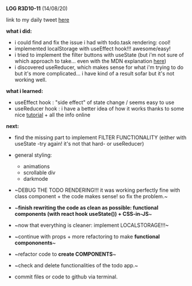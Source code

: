 **LOG R3D10-11** (14/08/20)

link to my daily tweet [here](https://twitter.com/Nightcoder2/status/1294115786836135937)


**what i did:**

- i could find and fix the issue i had with todo.task rendering: cool!
- implemented localStorage with useEffect hook!!! awesome/easy!
- i tried to implement the filter buttons with useState (but i'm not sure of which approach to take... even with the MDN explanation [here](https://developer.mozilla.org/en-US/docs/Learn/Tools_and_testing/Client-side_JavaScript_frameworks/React_interactivity_filtering_conditional_rendering)) 
- i discovered useReducer, which makes sense for what i'm trying to do but it's more complicated... i have kind of a result sofar but it's not working well.

**what i learned:**

- useEffect hook : "side effect" of state change / seems easy to use
- useReducer hook : i have a better idea of how it works thanks to some nice [tutorial](https://www.robinwieruch.de/react-state-usereducer-usestate-usecontext) + all the info online

**next:**

- find the missing part to implement FILTER FUNCTIONALITY (either with useState -try again! it's not that hard- or useReducer)
- general styling:
  - animations
  - scrollable div
  - darkmode
  
- ~DEBUG THE TODO RENDERING!!! it was working perfectly fine with class component + the code makes sense! so fix the problem.~  
- ~**finish rewriting the code as clean as possible: functional components (with react hook useState()) + CSS-in-JS**~
- ~now that everything is cleaner: implement LOCALSTORAGE!!!~ 
- ~continue with props + more refactoring to make **functional compononents**~
- ~refactor code to **create COMPONENTS**~
- ~check and delete functionalities of the todo app.~
- commit files or code to github via terminal. 

 
